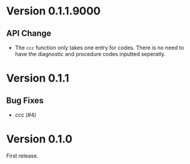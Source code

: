 # Version 0.1.1.9000

## API Change
* The `ccc` function only takes one entry for codes.  There is no need to have
  the diagnostic and procedure codes inputted seperatly.

# Version 0.1.1

## Bug Fixes

* ccc (#4)

# Version 0.1.0
First release.
